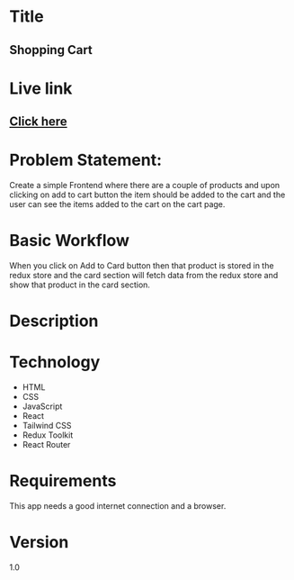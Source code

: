 # Title
##  Shopping Cart

# Live link
## [Click here](https://frolicking-semolina-db220d.netlify.app)


# Problem Statement:
Create a simple Frontend where there are a couple of products and upon clicking on add to cart button the item should be added to the cart and the user can see the items added to the cart on the cart page.

#  Basic Workflow
When you click on Add to Card button then that product is stored in the redux store and the card section will fetch data from the redux store and show that product in the card section.


# Description

# Technology
- HTML
- CSS
- JavaScript
- React
- Tailwind CSS
- Redux Toolkit
- React Router

# Requirements
This app needs a good internet connection and a browser.

# Version
1.0

